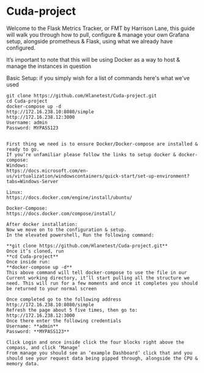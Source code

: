 # Cuda-project


Welcome to the Flask Metrics Tracker, or FMT by Harrison Lane, this guide will walk you through how to pull, configure & manage your own Grafana setup, alongside prometheus & Flask, using what we already have configured. 

It’s important to note that this will be using Docker as a way to host & manage the instances in question




Basic Setup:
if you simply wish for a list of commands here's what we've used
```
git clone https://github.com/Hlanetest/Cuda-project.git
cd Cuda-project
docker-compose up -d
http://172.16.238.10:8080/simple
http://172.16.238.12:3000
Username: admin
Password: MYPASS123


First thing we need is to ensure Docker/Docker-compose are installed & ready to go. 
If you’re unfamiliar please follow the links to setup docker & docker-compose:
Windows:
https://docs.microsoft.com/en-us/virtualization/windowscontainers/quick-start/set-up-environment?tabs=Windows-Server

Linux:
https://docs.docker.com/engine/install/ubuntu/

Docker-Compose:
https://docs.docker.com/compose/install/

After docker installation:
Now we move on to the configuration & setup.
In the elevated powershell, Run the following command:

**git clone https://github.com/Hlanetest/Cuda-project.git**
Once it’s cloned, run 
**cd Cuda-project**
Once inside run:
**docker-compose up -d**
This above command will tell docker-compose to use the file in our Current working directory, it’ll start pulling all the structure we need. This will run for a few moments and once it completes you should be returned to your normal screen

Once completed go to the following address
http://172.16.238.10:8080/simple
Refresh the page about 5 five times, then go to:
http://172.16.238.12:3000
Once there enter the following credentials
Username: **admin**
Password: **MYPASS123**

Click Login and once inside click the four blocks right above the compass, and click ‘Manage’
From manage you should see an ‘example Dashboard’ click that and you should see your request data being pipped through, alongside the CPU & memory data. 
